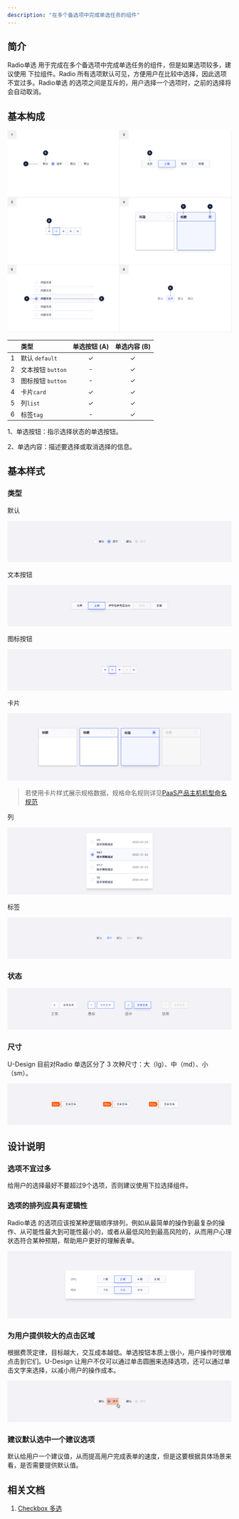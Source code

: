 ```yaml
---
description: "在多个备选项中完成单选任务的组件"
---
```

<!--副标题具体写法见源代码模式-->

## 简介

Radio单选 用于完成在多个备选项中完成单选任务的组件，但是如果选项较多，建议使用 下拉组件。Radio 所有选项默认可见，方便用户在比较中选择，因此选项不宜过多。Radio单选 的选项之间是互斥的，用户选择一个选项时，之前的选择将会自动取消。



## 基本构成


![1](../../../images/radio/1.png)

|      | 类型              | 单选按钮 (A) | 单选内容 (B) |
| :--: | :---------------- | :----------: | :----------: |
|  1   | 默认 `default`    |      ✓       |      ✓       |
|  2   | 文本按钮 `button` |      -       |      ✓       |
|  3   | 图标按钮 `button` |      -       |      ✓       |
|  4   | 卡片`card`        |      ✓       |      ✓       |
|  5   | 列`list`          |      ✓       |      ✓       |
|  6   | 标签`tag`         |      -       |      ✓       |

1、单选按钮：指示选择状态的单选按钮。

2、单选内容：描述要选择或取消选择的信息。


## 基本样式
### 类型

默认

![2](../../../images/radio/2.png)

文本按钮

![3](../../../images/radio/3.png)

图标按钮

![4](../../../images/radio/4.png)

卡片

![5](../../../images/radio/5.png)
> 若使用卡片样式展示规格数据，规格命名规则详见[PaaS产品主机机型命名规范](https://ushare.ucloudadmin.com/pages/viewpage.action?pageId=110828322)



列

![6](../../../images/radio/6.png)

标签

![8](../../../images/radio/8.png)

### 状态

![7](../../../images/radio/7.png)



### 尺寸

U-Design 目前对Radio 单选区分了 3 次种尺寸：大（lg）、中（md）、小（sm）。

![9](../../../images/radio/9.png)




## 设计说明

### 选项不宜过多
给用户的选择最好不要超过9个选项，否则建议使用下拉选择组件。

### 选项的排列应具有逻辑性

Radio单选 的选项应该按某种逻辑顺序排列，例如从最简单的操作到最复杂的操作、从可能性最大到可能性最小的，或者从最低风险到最高风险的，从而用户心理状态符合某种预期，帮助用户更好的理解表单。

![10](../../../images/radio/10.png)

### 为用户提供较大的点击区域

根据费茨定律，目标越大，交互成本越低。单选按钮本质上很小，用户操作时很难点击到它们。U-Design 让用户不仅可以通过单击圆圈来选择选项，还可以通过单击文字来选择，以减小用户的操作成本。

![11](../../../images/radio/11.png)

### 建议默认选中一个建议选项

默认给用户一个建议值，从而提高用户完成表单的速度，但是这要根据具体场景来看，是否需要提供默认值。


<!--

## 主题

| 内容 | 值           | 默认值  |
| :--- | :----------- | :------ |
| icon | icon/nothing | nothing |
| icon | icon/nothing | nothing |

-->


## 相关文档

1. [Checkbox 多选](/component/Checkbox/)

